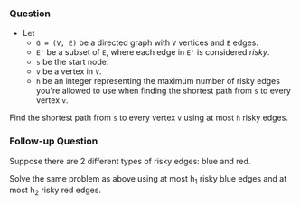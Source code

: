 ### Question

- Let
    - `G = (V, E)` be a directed graph with `V` vertices and `E` edges.
    - `E'` be a subset of `E`, where each edge in `E'` is considered _risky_.
    - `s` be the start node.
    - `v` be a vertex in `V`.
    - `h` be an integer representing the maximum number of risky edges you're allowed to use when finding the shortest path from `s` to every vertex `v`.

Find the shortest path from `s` to every vertex `v` using at most `h` risky edges.

### Follow-up Question

Suppose there are 2 different types of risky edges: blue and red.

Solve the same problem as above using at most h<sub>1</sub> risky blue edges and at most h<sub>2</sub> risky red edges.
